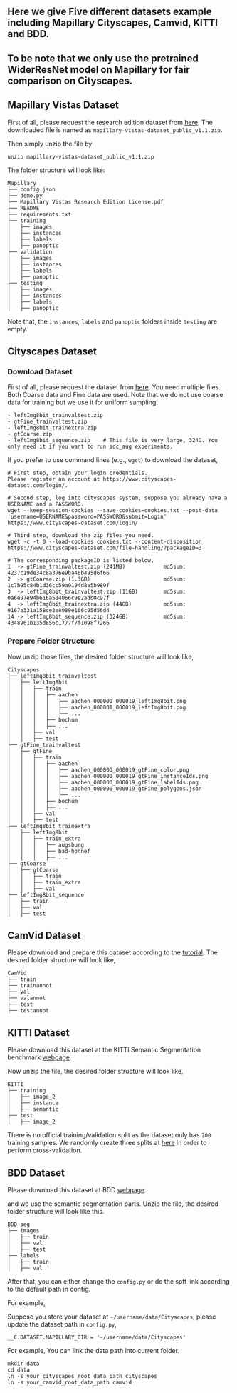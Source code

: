 
## Here we give Five different datasets example including Mapillary Cityscapes, Camvid, KITTI and BDD.
## To be note that we only use the pretrained WiderResNet model on Mapillary for fair comparison on Cityscapes.

## Mapillary Vistas Dataset

First of all, please request the research edition dataset from [here](https://www.mapillary.com/dataset/vistas/). The downloaded file is named as `mapillary-vistas-dataset_public_v1.1.zip`.

Then simply unzip the file by
```shell
unzip mapillary-vistas-dataset_public_v1.1.zip
```

The folder structure will look like:
```
Mapillary
├── config.json
├── demo.py
├── Mapillary Vistas Research Edition License.pdf
├── README
├── requirements.txt
├── training
│   ├── images
│   ├── instances
│   ├── labels
│   ├── panoptic
├── validation
│   ├── images
│   ├── instances
│   ├── labels
│   ├── panoptic
├── testing
│   ├── images
│   ├── instances
│   ├── labels
│   ├── panoptic
```
Note that, the `instances`, `labels` and `panoptic` folders inside `testing` are empty. 


## Cityscapes Dataset

### Download Dataset
First of all, please request the dataset from [here](https://www.cityscapes-dataset.com/). You need multiple files.
Both Coarse data and Fine data are used. Note that we do not use coarse data for training but we use it for uniform sampling.
```
- leftImg8bit_trainvaltest.zip
- gtFine_trainvaltest.zip
- leftImg8bit_trainextra.zip
- gtCoarse.zip
- leftImg8bit_sequence.zip    # This file is very large, 324G. You only need it if you want to run sdc_aug experiments. 
```

If you prefer to use command lines (e.g., `wget`) to download the dataset,
```
# First step, obtain your login credentials.
Please register an account at https://www.cityscapes-dataset.com/login/.

# Second step, log into cityscapes system, suppose you already have a USERNAME and a PASSWORD.
wget --keep-session-cookies --save-cookies=cookies.txt --post-data 'username=USERNAME&password=PASSWORD&submit=Login' https://www.cityscapes-dataset.com/login/

# Third step, download the zip files you need.
wget -c -t 0 --load-cookies cookies.txt --content-disposition https://www.cityscapes-dataset.com/file-handling/?packageID=3

# The corresponding packageID is listed below,
1  -> gtFine_trainvaltest.zip (241MB)            md5sum: 4237c19de34c8a376e9ba46b495d6f66
2  -> gtCoarse.zip (1.3GB)                       md5sum: 1c7b95c84b1d36cc59a9194d8e5b989f
3  -> leftImg8bit_trainvaltest.zip (11GB)        md5sum: 0a6e97e94b616a514066c9e2adb0c97f
4  -> leftImg8bit_trainextra.zip (44GB)          md5sum: 9167a331a158ce3e8989e166c95d56d4
14 -> leftImg8bit_sequence.zip (324GB)           md5sum: 4348961b135d856c1777f7f1098f7266
```

### Prepare Folder Structure

Now unzip those files, the desired folder structure will look like,
```
Cityscapes
├── leftImg8bit_trainvaltest
│   ├── leftImg8bit
│   │   ├── train
│   │   │   ├── aachen
│   │   │   │   ├── aachen_000000_000019_leftImg8bit.png
│   │   │   │   ├── aachen_000001_000019_leftImg8bit.png
│   │   │   │   ├── ...
│   │   │   ├── bochum
│   │   │   ├── ...
│   │   ├── val
│   │   ├── test
├── gtFine_trainvaltest
│   ├── gtFine
│   │   ├── train
│   │   │   ├── aachen
│   │   │   │   ├── aachen_000000_000019_gtFine_color.png
│   │   │   │   ├── aachen_000000_000019_gtFine_instanceIds.png
│   │   │   │   ├── aachen_000000_000019_gtFine_labelIds.png
│   │   │   │   ├── aachen_000000_000019_gtFine_polygons.json
│   │   │   │   ├── ...
│   │   │   ├── bochum
│   │   │   ├── ...
│   │   ├── val
│   │   ├── test
├── leftImg8bit_trainextra
│   ├── leftImg8bit
│   │   ├── train_extra
│   │   │   ├── augsburg
│   │   │   ├── bad-honnef
│   │   │   ├── ...
├── gtCoarse
│   ├── gtCoarse
│   │   ├── train
│   │   ├── train_extra
│   │   ├── val
├── leftImg8bit_sequence
│   ├── train
│   ├── val
│   ├── test
```

## CamVid Dataset

Please download and prepare this dataset according to the [tutorial](https://github.com/alexgkendall/SegNet-Tutorial/tree/master/CamVid). The desired folder structure will look like,
```
CamVid
├── train
├── trainannot
├── val
├── valannot
├── test
├── testannot
```

## KITTI Dataset

Please download this dataset at the KITTI Semantic Segmentation benchmark [webpage](http://www.cvlibs.net/datasets/kitti/eval_semantics.php). 

Now unzip the file, the desired folder structure will look like,
```
KITTI
├── training
│   ├── image_2
│   ├── instance
│   ├── semantic
├── test
│   ├── image_2
```
There is no official training/validation split as the dataset only has `200` training samples. We randomly create three splits at [here](https://github.com/NVIDIA/semantic-segmentation/blob/master/datasets/kitti.py#L41-L44) in order to perform cross-validation. 

## BDD Dataset

Please download this dataset at BDD [webpage](https://bdd-data.berkeley.edu/)

and we use the semantic segmentation parts. Unzip the file, the desired folder structure will look like this.

```
BDD seg
├── images
│   ├── train
│   ├── val
│   ├── test
├── labels
│   ├── train
│   ├── val
```
After that, you can either change the `config.py` or do the soft link according to the default path in config.

For example, 

Suppose you store your dataset at `~/username/data/Cityscapes`, please update the dataset path in `config.py`,
```
__C.DATASET.MAPILLARY_DIR = '~/username/data/Cityscapes'
``` 

For example, 
You can link the data path into current folder.

```
mkdir data 
cd data
ln -s your_cityscapes_root_data_path cityscapes
ln -s your_camvid_root_data_path camvid
```
